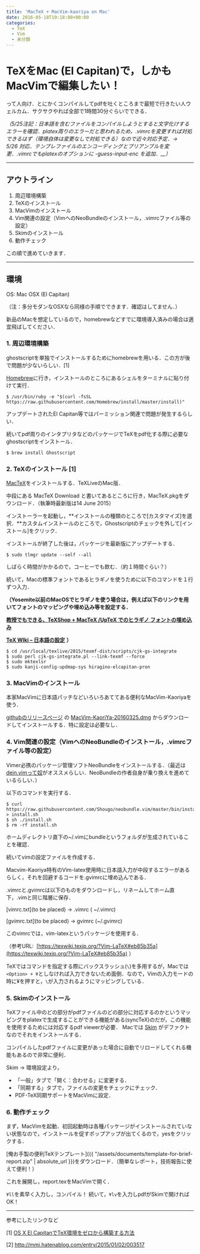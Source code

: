 ```yaml
---
title: 'MacTeX + MacVim-kaoriya on Mac'
date: 2016-05-18T19:18:08+00:00
categories:
  - TeX
  - Vim
  - 未分類
---
```


# TeXをMac (El Capitan)で，しかもMacVimで編集したい！

って人向け．とにかくコンパイルしてpdfを吐くところまで最短で行きたい人ウェルカム．サクサクやれば全部で1時間30分ぐらいでできる．

_（5/25注記：日本語を含むファイルをコンパイルしようとすると文字化けするエラーを確認．platex周りのエラーだと思われるため，.vimrcを変更すれば対処できるはず（環境自体は変更なしで対処できる）なので近々対応予定．→　5/26 対応．テンプレファイルのエンコーディングとプリアンブルを変更．.vimrcでもplatexのオプションに -guess-input-enc を追加．__）_

* * *

## アウトライン

  1. 周辺環境構築
  2. TeXのインストール
  3. MacVimのインストール
  4. Vim関連の設定（VimへのNeoBundleのインストール，.vimrcファイル等の設定）
  5. Skimのインストール
  6. 動作チェック

この順で進めていきます．

* * *

## 環境

OS: Mac OSX (El Capitan)
  
（注：多分モダンなOSXなら同様の手順でできます．確認はしてません．）

新品のMacを想定しているので，homebrewなどすでに環境導入済みの場合は適宜飛ばしてください．

### 1. 周辺環境構築

ghostscriptを単独でインストールするためにhomebrewを用いる．この方が後で問題が少ないらしい．[1]

<a href="http://brew.sh/index_ja.html" target="_blank">Homebrew</a>に行き，インストールのところにあるシェルをターミナルに貼り付けて実行．

```
$ /usr/bin/ruby -e "$(curl -fsSL https://raw.githubusercontent.com/Homebrew/install/master/install)"
```

アップデートされたEl Capitan等ではパーミッション関連で問題が発生するらしい．

続いてpdf周りのインタプリタなどのパッケージでTeXをpdf化する際に必要なghostscriptをインストール．

``` 
$ brew install Ghostscript
``` 

### 2. TeXのインストール [1]

<a href="https://tug.org/mactex/" target="_blank">MacTeX</a>をインストールする．TeXLiveのMac版．

中段にある MacTeX Download と書いてあるところに行き，MacTeX.pkgをダウンロード．（執筆時最新版は14 June 2015）

インストーラーを起動し，**インストールの種類のところで[カスタマイズ]を選択．**カスタムインストールのところで，Ghostscriptのチェックを外して[インストール]をクリック．

インストールが終了した後は，パッケージを最新版にアップデートする．

```
$ sudo tlmgr update --self --all
``` 

しばらく時間がかかるので，コーヒーでも飲む．（約１時間ぐらい？）

続いて，Macの標準フォントであるヒラギノを使うために以下のコマンドを１行ずつ入力．

**（Yosemite以前のMacOSでヒラギノを使う場合は，例えば以下のリンクを用いてフォントのマッピングや埋め込み等を設定する．**

**<a href="http://osksn2.hep.sci.osaka-u.ac.jp/~taku/osx/embed_hiragino.html" target="_blank">教授でもできる、TeXShop + MacTeX /UpTeX でのヒラギノ フォントの埋め込み</a>**

**[TeX WIki &#8211; 日本語の設定](https://texwiki.texjp.org/?TeX%20Live%2FMac#i9febc9b)**
**）**

``` 
$ cd /usr/local/texlive/2015/texmf-dist/scripts/cjk-gs-integrate
$ sudo perl cjk-gs-integrate.pl --link-texmf --force
$ sudo mktexlsr
$ sudo kanji-config-updmap-sys hiragino-elcapitan-pron
``` 

### 3. MacVimのインストール

本家MacVimに日本語パッチなどいろいろあててある便利なMacVim-Kaoriyaを使う．

[githubのリリースページ](https://github.com/splhack/macvim-kaoriya/releases/tag/20160325) 
の
[MacVim-KaoriYa-20160325.dmg](https://github.com/splhack/macvim-kaoriya/releases/download/20160325/MacVim-KaoriYa-20160325.dmg) 
からダウンロードしてインストールする．特に設定は必要なし．

### 4. Vim関連の設定（VimへのNeoBundleのインストール，.vimrcファイル等の設定）

Vimer必携のパッケージ管理ソフトNeoBundleをインストールする．（最近は<a href="http://qiita.com/delphinus35/items/00ff2c0ba972c6e41542?utm_content=buffer1bafe&utm_medium=social&utm_source=twitter.com&utm_campaign=buffer" target="_blank">dein.vimって奴</a>がオススメらしい．NeoBundleの作者自身が乗り換えを進めているらしい．）

以下のコマンドを実行する．

```
$ curl https://raw.githubusercontent.com/Shougo/neobundle.vim/master/bin/install.sh > install.sh
$ sh ./install.sh
$ rm -rf install.sh
```

ホームディレクトリ直下の~/.vimにbundleというフォルダが生成されていることを確認．

続いてvimの設定ファイルを作成する．

Macvim-Kaoriya特有のVim-latex使用時に日本語入力が中段するエラーがあるらしく，それを回避するコードを.gvimrcに埋め込んである．

.vimrcと.gvimrcは以下のものをダウンロードし，リネームしてホーム直下，.vimと同じ階層に保存．

[vimrc.txt](to be placed) → .vimrc ( ~/.vimrc)

[gvimrc.txt](to be placed) → gvimrc (~/.gvimrc)

このvimrcでは，vim-latexというパッケージを使用する．
  
（参考URL: 
[https://texwiki.texjp.org/?Vim-LaTeX#eb85b35a](https://texwiki.texjp.org/?Vim-LaTeX#eb85b35a) ）

TeXではコマンドを指定する際にバックスラッシュ(`\`)を多用するが，Macでは`<Option> + ¥`としなければ入力できないため面倒．なので，Vimの入力モードの時に¥を押すと，`\`が入力されるようにマッピングしている．

### 5. Skimのインストール

TeXファイル中のどの部分がpdfファイルのどの部分に対応するのかというマッピングをplatexで生成することができる機能がある(syncTeX)のだが，この機能を使用するためには対応するpdf viewerが必要．
Macでは [Skim](http://skim.softonic.jp/mac) がデファクトなのでそれをインストールする．

コンパイルしたpdfファイルに変更があった場合に自動でリロードしてくれる機能もあるので非常に便利．

Skim → 環境設定より，

  * 「一般」タブで「開く：合わせる」に変更する．
  * 「同期する」タブで，ファイルの変更をチェックにチェック．
  * PDF-TeX同期サポートをMacVimに設定．

### 6. 動作チェック

まず，MacVimを起動．初回起動時は各種パッケージがインストールされていない状態なので，インストールを促すポップアップが出てくるので，yesをクリックする．

[俺お手製の便利TeXテンプレート]({{ "/assets/documents/template-for-brief-report.zip" | absolute_url }})をダウンロード．（簡単なレポート，技術報告に使えて便利！）

これを展開し，report.texをMacVimで開く．

`¥ll`を素早く入力し，コンパイル！ 続いて，`¥lv`を入力しpdfがSkimで開ければOK！

* * *

参考にしたリンクなど

[1] [OS X El CapitanでTeX環境をゼロから構築する方法](http://qiita.com/hideaki_polisci/items/3afd204449c6cdd995c9)

[2] <http://mmi.hatenablog.com/entry/2015/01/02/003517>